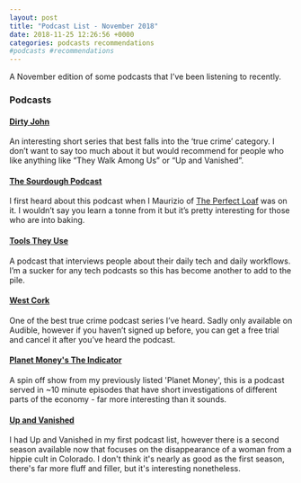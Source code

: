 ```yaml
---
layout: post
title: "Podcast List - November 2018"
date: 2018-11-25 12:26:56 +0000
categories: podcasts recommendations
#podcasts #recommendations
---
```


A November edition of some podcasts that I’ve been listening to recently.

### Podcasts 

#### [Dirty John](http://www.bravotv.com/dirty-john)
An interesting short series that best falls into the ‘true crime’ category. I don’t want to say too much about it but would recommend for people who like anything like “They Walk Among Us” or “Up and Vanished”.

#### [The Sourdough Podcast](https://www.thesourdoughpodcast.com)
I first heard about this podcast when I Maurizio of [The Perfect Loaf](https://www.theperfectloaf.com) was on it. I wouldn’t say you learn a tonne from it but it’s pretty interesting for those who are into baking.

#### [Tools They Use](https://www.keepproductive.com/)
A podcast that interviews people about their daily tech and daily workflows. I’m a sucker for any tech podcasts so this has become another to add to the pile.

#### [West Cork](https://www.amazon.com/West-Cork/dp/B0792BWQWT) 
One of the best true crime podcast series I’ve heard. Sadly only available on Audible, however if you haven’t signed up before, you can get a free trial and cancel it after you’ve heard the podcast.

#### [Planet Money's The Indicator](https://www.npr.org/sections/money/567724614/the-indicator)
A spin off show from my previously listed 'Planet Money', this is a podcast served in ~10 minute episodes that have short investigations of different parts of the economy - far more interesting than it sounds.

#### [Up and Vanished](https://upandvanished.com/)
I had Up and Vanished in my first podcast list, however there is a second season available now that focuses on the disappearance of a woman from a hippie cult in Colorado. I don't think it's nearly as good as the first season, there's far more fluff and filler, but it's interesting nonetheless. 